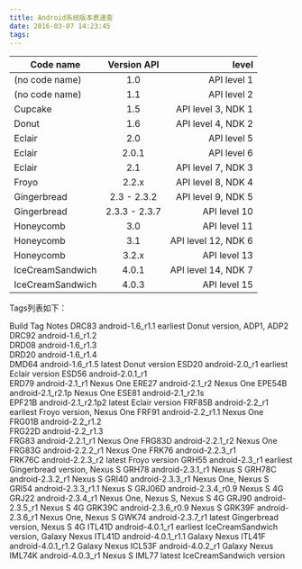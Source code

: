 ```yaml
---
title: Android系统版本表速查
date: 2016-03-07 14:23:45
tags:
---
```







| Code name 		| Version API   | level 				|
| ----------------- |:-------------:| ---------------------:|
| (no code name)	| 1.0			| API level 1 			|
| (no code name)	| 1.1	     	| API level 2 			|
| Cupcake			| 1.5	     	| API level 3, NDK 1 	|
| Donut				| 1.6	     	| API level 4, NDK 2 	|
| Eclair			| 2.0	     	| API level 5 			|
| Eclair			| 2.0.1	     	| API level 6 			|
| Eclair			| 2.1	     	| API level 7, NDK 3 	|
| Froyo				| 2.2.x	     	| API level 8, NDK 4 	|
| Gingerbread		| 2.3 - 2.3.2	| API level 9, NDK 5 	|
| Gingerbread		| 2.3.3 - 2.3.7	| API level 10 			|
| Honeycomb			| 3.0	     	| API level 11 			|
| Honeycomb			| 3.1	     	| API level 12, NDK 6 	|
| Honeycomb			| 3.2.x	     	| API level 13 			|
| IceCreamSandwich	| 4.0.1	     	| API level 14, NDK 7 	|
| IceCreamSandwich	| 4.0.3	     	| API level 15 			|





Tags列表如下：

Build	Tag	Notes
DRC83	android-1.6_r1.1	earliest Donut version, ADP1, ADP2
DRC92	android-1.6_r1.2	 
DRD08	android-1.6_r1.3	 
DRD20	android-1.6_r1.4	 
DMD64	android-1.6_r1.5	latest Donut version
ESD20	android-2.0_r1		earliest Eclair version
ESD56	android-2.0.1_r1	 
ERD79	android-2.1_r1		Nexus One
ERE27	android-2.1_r2		Nexus One
EPE54B	android-2.1_r2.1p	Nexus One
ESE81	android-2.1_r2.1s	 
EPF21B	android-2.1_r2.1p2	latest Eclair version
FRF85B	android-2.2_r1		earliest Froyo version, Nexus One
FRF91	android-2.2_r1.1	Nexus One
FRG01B	android-2.2_r1.2	 
FRG22D	android-2.2_r1.3	 
FRG83	android-2.2.1_r1	Nexus One
FRG83D	android-2.2.1_r2	Nexus One
FRG83G	android-2.2.2_r1	Nexus One
FRK76	android-2.2.3_r1	 
FRK76C	android-2.2.3_r2	latest Froyo version
GRH55	android-2.3_r1		earliest Gingerbread version, Nexus S
GRH78	android-2.3.1_r1	Nexus S
GRH78C	android-2.3.2_r1	Nexus S
GRI40	android-2.3.3_r1	Nexus One, Nexus S
GRI54	android-2.3.3_r1.1	Nexus S
GRJ06D	android-2.3.4_r0.9	Nexus S 4G
GRJ22	android-2.3.4_r1	Nexus One, Nexus S, Nexus S 4G
GRJ90	android-2.3.5_r1	Nexus S 4G
GRK39C	android-2.3.6_r0.9	Nexus S
GRK39F	android-2.3.6_r1	Nexus One, Nexus S
GWK74	android-2.3.7_r1	latest Gingerbread version, Nexus S 4G
ITL41D	android-4.0.1_r1	earliest IceCreamSandwich version, Galaxy Nexus
ITL41D	android-4.0.1_r1.1	Galaxy Nexus
ITL41F	android-4.0.1_r1.2	Galaxy Nexus
ICL53F	android-4.0.2_r1	Galaxy Nexus
IML74K	android-4.0.3_r1	Nexus S
IML77	 					latest IceCreamSandwich version